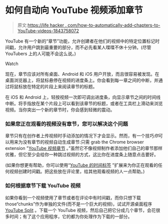 # 如何自动向 YouTube 视频添加章节

> 原文:[https://life hacker . com/how-to-automatically-add-chapters-to-YouTube-videos-1843758072](https://lifehacker.com/how-to-automatically-add-chapters-to-youtube-videos-1843758072)

YouTube 有一个新的“章节”功能，允许创建者在他们的视频中的特定位置标记时间戳，允许用户跳到最重要的部分，而不必先看某人喋喋不休十分钟。(尽管 YouTubers 上的人可能不会这么说。)

Watch

现在，章节应该对所有桌面、Android 和 iOS 用户开放，而且很容易被发现。在桌面浏览器上，将鼠标悬停在视频的进度条上。你会看到每一章之间的中断，并通过将鼠标放在特定的片段上来阅读章节的标题。

在 iOS 和 Android 上，轻按视频一次即可调出进度条，向显示章节之间的时间线中断。将手指放在某个片段上可以看到该章节的标题，或者在工具栏上滑动来浏览视频。当你突出一个新的章节时，你会感到轻微的震动。

### 如果您正在观看的视频没有章节，您可以解决这个问题

章节只有在创作者上传视频时手动添加的情况下才会显示。然而，有一个技巧*你*可以用来为没有章节的视频自动生成章节:只需 grab the Chrome browser extension "[YouTube 视频章节](https://chrome.google.com/webstore/detail/video-chapters-for-youtub/pfneegfmgamaabfmcokmjkllioiconnp?hl=en-US) 。”虽然它不像视频制作者添加他们自己的章节那样优雅，但它至少会给你一种跳过视频的方式，这比你在进度条上随意点击要好。

(如果你想更有帮助，你可以使用“[YouTube 的时间标签](https://chrome.google.com/webstore/detail/timetags-for-youtube/hpbmedimnlknflpbgfbllklgelbnelef?hl=en) ”扩展来为你正在观看的任何视频创建时间戳。把这些放在评论里，给其他观看视频的人一点帮助。)

### 如何根据章节下载 YouTube 视频

如果你看到一个视频使用了章节或者在评论中有时间戳，而你只想下载 those“chunks”作为单独的文件(而不是一个巨大的视频)，试试开源桌面程序 [YouTube Split](https://github.com/SheinH/YouTube-Split) 。下载一个 YouTube 视频，然后自己把它分成几个章节，会花很多时间；有了这个应用程序，它的都为你处理作为下载的一部分。